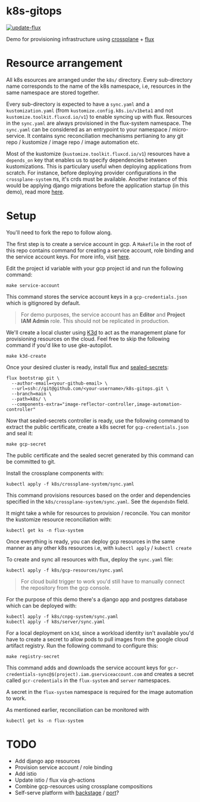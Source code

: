 # k8s-gitops

[![update-flux](https://github.com/vedantthapa/k8s-gitops/workflows/update-flux/badge.svg)](https://github.com/vedantthapa/k8s-gitops/actions)

Demo for provisioning infrastructure using [crossplane](https://docs.crossplane.io/) + [flux](https://fluxcd.io/flux/)

# Resource arrangement

All k8s esources are arranged under the `k8s/` directory. Every sub-directory name corresponds to the name of the k8s namespace, i.e, resources in the same namespace are stored together.

Every sub-directory is expected to have a `sync.yaml` and a `kustomization.yaml` (from `kustomize.config.k8s.io/v1beta1` and not `kustomize.toolkit.fluxcd.io/v1`) to enable syncing up with flux. Resources in the `sync.yaml` are always provisioned in the flux-system namespace. The `sync.yaml` can be considered as an entrypoint to your namespace / micro-service. It contains sync reconciliation mechanisms pertianing to any git repo / kustomize / image repo / image automation etc.

Most of the kustomize (`kustomize.toolkit.fluxcd.io/v1`) resources have a `depends_on` key that enables us to specify dependencies between kustomizations. This is particulary useful when deploying applications from scratch. For instance, before deploying provider configurations in the `crossplane-system` ns, it's crds must be available. Another instance of this would be applying django migrations before the application startup (in this demo), read more [here](https://fluxcd.io/flux/use-cases/running-jobs/).

# Setup

You'll need to fork the repo to follow along.

The first step is to create a service account in gcp. A `Makefile` in the root of this repo contains command for creating a service account, role binding and the service account keys. For more info, visit [here](https://docs.crossplane.io/v1.13/getting-started/provider-gcp/#create-a-kubernetes-secret-for-gcphttps://docs.crossplane.io/v1.13/getting-started/provider-gcp/#create-a-kubernetes-secret-for-gcp).

Edit the project id variable with your gcp project id and run the following command:

```
make service-account
```

This command stores the service account keys in a `gcp-credentials.json` which is gitignored by default.

> For demo purposes, the service account has an **Editor** and **Project IAM Admin** role. This should not be replicated in production.

We'll create a local cluster using [K3d](https://k3d.io/v5.4.1/) to act as the management plane for provisioning resources on the cloud. Feel free to skip the following command if you'd like to use gke-autopilot.

```
make k3d-create
```

Once your desired cluster is ready, install flux and [sealed-secrets](https://github.com/bitnami-labs/sealed-secrets):

```
flux bootstrap git \
  --author-email=<your-github-email> \
  --url=ssh://git@github.com/<your-username>/k8s-gitops.git \
  --branch=main \
  --path=k8s/ \
  --components-extra="image-reflector-controller,image-automation-controller"
```

Now that sealed-secrets controller is ready, use the following command to extract the public certificate, create a k8s secret for `gcp-credentials.json` and seal it:

```
make gcp-secret
```

The public certificate and the sealed secret generated by this command can be committed to git.

Install the crossplane components with:

```
kubectl apply -f k8s/crossplane-system/sync.yaml
```

This command provisions resources based on the order and dependencies specified in the `k8s/crossplane-system/sync.yaml`. See the `dependsOn` field.

It might take a while for resources to provision / reconcile. You can monitor the kustomize resource reconciliation with:

```
kubectl get ks -n flux-system
```

Once everything is ready, you can deploy gcp resources in the same manner as any other k8s resources i.e, with `kubectl apply` / `kubectl create`

To create and sync all resources with flux, deploy the `sync.yaml` file:

```
kubectl apply -f k8s/gcp-resources/sync.yaml
```

> For cloud build trigger to work you'd still have to manually connect the repository from the gcp console.

For the purpose of this demo there's a django app and postgres database which can be deployed with:

```
kubectl apply -f k8s/cnpg-system/sync.yaml
kubectl apply -f k8s/server/sync.yaml
```

For a local deployment on `k3d`, since a workload identity isn't available you'd have to create a secret to allow pods to pull images from the google cloud artifact registry. Run the following command to configure this:

```
make registry-secret
```

This command adds and downloads the service account keys for `gcr-credentials-sync@$(project).iam.gserviceaccount.com` and creates a secret called `gcr-credentials` in the `flux-system` and `server` namespaces.

A secret in the `flux-system` namespace is required for the image automation to work.

As mentioned earlier, reconciliation can be monitored with

```
kubectl get ks -n flux-system
```

# TODO

- Add django app resources
- Provision service account / role binding
- Add istio
- Update istio / flux via gh-actions
- Combine gcp-resources using crossplane compositions
- Self-serve platform with [backstage](https://github.com/backstage/backstage) / [port](https://github.com/port-labs)?
